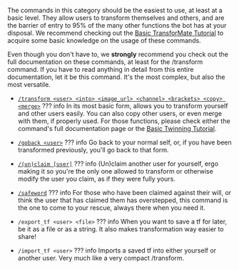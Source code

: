 The commands in this category should be the easiest to use, at least at a basic
level. They allow users to transform themselves and others, and are the barrier
of entry to 95% of the many other functions the bot has at your disposal. We
recommend checking out the [Basic TransforMate Tutorial](../../tutorials/basic.md)
to acquire some basic knowledge on the usage of these commands.

Even though you don't have to, we **strongly** recommend you check out the full
documentation on these commands, at least for the /transform command. If you have
to read anything in detail from this entire documentation, let it be this command.
It's the most complex, but also the most versatile.

- [`/transform <user> <into> <image_url> <channel> <brackets> <copy> <merge>`](transform.md)
??? info
    In its most basic form, allows you to transform yourself and other users easily.
    You can also copy other users, or even merge with them, if properly used. For
    those functions, please check either the command's full documentation page or
    the [Basic Twinning Tutorial](../../tutorials/twinning.md).

- [`/goback <user>`](goback.md)
??? info
    Go back to your normal self, or, if you have been transformed
    previously, you'll go back to that form.

- [`/(un)claim [user]`](claim_and_unclaim.md)
??? info
    (Un)claim another user for yourself, ergo making it so you're the only
    one allowed to transform or otherwise modify the user you claim, as if they were
    fully yours.

- [`/safeword`](safeword.md)
??? info
    For those who have been claimed against their will, or think the user that has
    claimed them has overstepped, this command is the one to come to your rescue,
    always there when you need it.

- `/export_tf <user> <file>`
??? info
    When you want to save a tf for later, be it as a file or as a string. It also
    makes transformation way easier to share!

- `/import_tf <user>`
??? info
    Imports a saved tf into either yourself or another user. Very much like a
    very compact /transform.